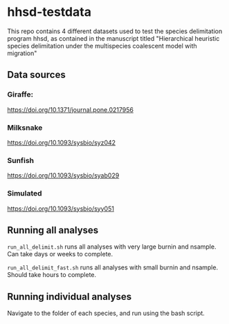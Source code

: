 # hhsd-testdata

This repo contains 4 different datasets used to test the species delimitation program hhsd, as contained in the manuscript titled "Hierarchical heuristic species delimitation under the multispecies coalescent model with migration"

## Data sources

### Giraffe:

https://doi.org/10.1371/journal.pone.0217956

### Milksnake

https://doi.org/10.1093/sysbio/syz042

### Sunfish

https://doi.org/10.1093/sysbio/syab029

### Simulated

https://doi.org/10.1093/sysbio/syy051

## Running all analyses

`run_all_delimit.sh`
runs all analyses with very large burnin and nsample. Can take days or weeks to complete.

`run_all_delimit_fast.sh`
runs all analyses with small burnin and nsample. Should take hours to complete.

## Running individual analyses

Navigate to the folder of each species, and run using the bash script. 

